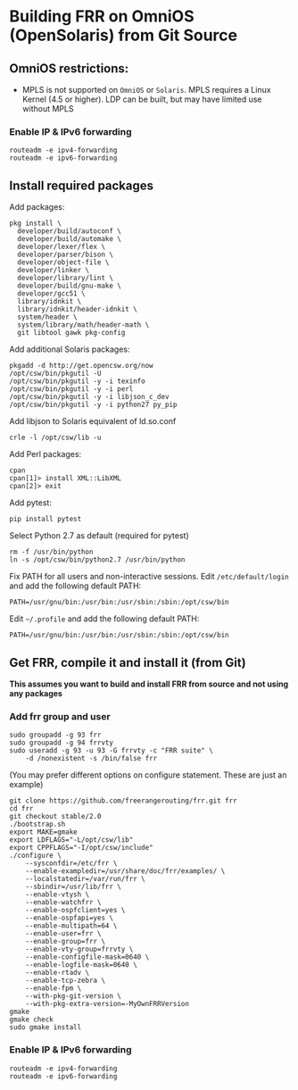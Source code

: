 Building FRR on OmniOS (OpenSolaris) from Git Source
====================================================

OmniOS restrictions:
--------------------

- MPLS is not supported on `OmniOS` or `Solaris`. MPLS requires a Linux Kernel
  (4.5 or higher). LDP can be built, but may have limited use without MPLS

### Enable IP & IPv6 forwarding

	routeadm -e ipv4-forwarding
	routeadm -e ipv6-forwarding	

Install required packages
-------------------------

Add packages:

	pkg install \
	  developer/build/autoconf \
	  developer/build/automake \
	  developer/lexer/flex \
	  developer/parser/bison \
	  developer/object-file \
	  developer/linker \
	  developer/library/lint \
	  developer/build/gnu-make \
	  developer/gcc51 \
	  library/idnkit \
	  library/idnkit/header-idnkit \
	  system/header \
	  system/library/math/header-math \
	  git libtool gawk pkg-config	

Add additional Solaris packages:

	pkgadd -d http://get.opencsw.org/now
	/opt/csw/bin/pkgutil -U
	/opt/csw/bin/pkgutil -y -i texinfo
	/opt/csw/bin/pkgutil -y -i perl
	/opt/csw/bin/pkgutil -y -i libjson_c_dev
	/opt/csw/bin/pkgutil -y -i python27 py_pip

Add libjson to Solaris equivalent of ld.so.conf

	crle -l /opt/csw/lib -u

Add Perl packages:

	cpan
	cpan[1]> install XML::LibXML
	cpan[2]> exit

Add pytest:

	pip install pytest

Select Python 2.7 as default (required for pytest)

	rm -f /usr/bin/python
	ln -s /opt/csw/bin/python2.7 /usr/bin/python
		
Fix PATH for all users and non-interactive sessions. Edit `/etc/default/login` and add the following default PATH:

	PATH=/usr/gnu/bin:/usr/bin:/usr/sbin:/sbin:/opt/csw/bin
	
Edit `~/.profile` and add the following default PATH:

	PATH=/usr/gnu/bin:/usr/bin:/usr/sbin:/sbin:/opt/csw/bin

Get FRR, compile it and install it (from Git)
---------------------------------------------

**This assumes you want to build and install FRR from source and not using any packages**

### Add frr group and user

	sudo groupadd -g 93 frr
	sudo groupadd -g 94 frrvty
	sudo useradd -g 93 -u 93 -G frrvty -c "FRR suite" \
		-d /nonexistent -s /bin/false frr

(You may prefer different options on configure statement. These are just an example)

	git clone https://github.com/freerangerouting/frr.git frr
	cd frr
	git checkout stable/2.0
	./bootstrap.sh
	export MAKE=gmake
	export LDFLAGS="-L/opt/csw/lib"
	export CPPFLAGS="-I/opt/csw/include"
	./configure \
		--sysconfdir=/etc/frr \
		--enable-exampledir=/usr/share/doc/frr/examples/ \
		--localstatedir=/var/run/frr \
		--sbindir=/usr/lib/frr \
		--enable-vtysh \
		--enable-watchfrr \
		--enable-ospfclient=yes \
		--enable-ospfapi=yes \
		--enable-multipath=64 \
		--enable-user=frr \
		--enable-group=frr \
		--enable-vty-group=frrvty \
		--enable-configfile-mask=0640 \
		--enable-logfile-mask=0640 \
		--enable-rtadv \
		--enable-tcp-zebra \
		--enable-fpm \
    	--with-pkg-git-version \
		--with-pkg-extra-version=-MyOwnFRRVersion	
	gmake
	gmake check
	sudo gmake install

### Enable IP & IPv6 forwarding

	routeadm -e ipv4-forwarding
	routeadm -e ipv6-forwarding	

